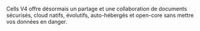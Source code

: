 Cells V4 offre désormais un partage et une collaboration de documents sécurisés, cloud natifs, évolutifs, auto-hébergés et open-core sans mettre vos données en danger.
